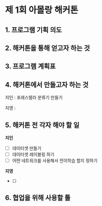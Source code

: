 # 제 1회 아몰랑 해커톤

## 1. 프로그램 기획 의도



## 2. 해커톤을 통해 얻고자 하는 것



## 3. 프로그램 계획표



## 4. 해커톤에서 만들고자 하는 것

지인 : 포레스텔라 분류기 만들기

지영 : 

## 5. 해커톤 전 각자 해야 할 일

**지인**

- [ ] 데이터셋 만들기
- [ ] 데이터셋 레이블링 하기
- [ ] 어떤 네트워크를 사용해서 전이학습 할지 정하기

**지영**

- [ ] 

## 6. 협업을 위해 사용할 툴



